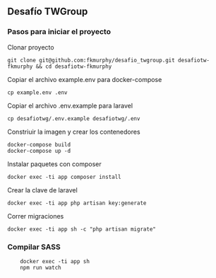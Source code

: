 ## Desafío TWGroup

### Pasos para iniciar el proyecto
Clonar proyecto
```
git clone git@github.com:fkmurphy/desafio_twgroup.git desafiotw-fkmurphy && cd desafiotw-fkmurphy
```

Copiar el archivo example.env para docker-compose
```
cp example.env .env
```

Copiar el archivo .env.example para laravel
```
cp desafiotwg/.env.example desafiotwg/.env
```
Constriuir la imagen y crear los contenedores
```
docker-compose build
docker-compose up -d
```

Instalar paquetes con composer 
```
docker exec -ti app composer install
```

Crear la clave de laravel
```
docker exec -ti app php artisan key:generate
```

Correr migraciones
```
docker exec -ti app sh -c "php artisan migrate"
```


### Compilar SASS
```
    docker exec -ti app sh
    npm run watch
```


